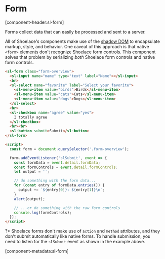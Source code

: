 # Form

[component-header:sl-form]

Forms collect data that can easily be processed and sent to a server.

All of Shoelace's components make use of the [shadow DOM](https://developer.mozilla.org/en-US/docs/Web/Web_Components/Using_shadow_DOM) to encapsulate markup, style, and behavior. One caveat of this approach is that native `<form>` elements don't recognize Shoelace form controls. This component solves that problem by serializing _both_ Shoelace form controls and native form controls.

```html preview
<sl-form class="form-overview">
  <sl-input name="name" type="text" label="Name"></sl-input>
  <br>
  <sl-select name="favorite" label="Select your favorite">
    <sl-menu-item value="birds">Birds</sl-menu-item>
    <sl-menu-item value="cats">Cats</sl-menu-item>
    <sl-menu-item value="dogs">Dogs</sl-menu-item>
  </sl-select>
  <br>
  <sl-checkbox name="agree" value="yes">
    I totally agree
  </sl-checkbox>
  <br><br>
  <sl-button submit>Submit</sl-button>
</sl-form>

<script>
  const form = document.querySelector('.form-overview');

  form.addEventListener('slSubmit', event => {
    const formData = event.detail.formData;
    const formControls = event.detail.formControls;
    let output = '';

    // do something with the form data...
    for (const entry of formData.entries()) {
      output += `${entry[0]}: ${entry[1]}\n`;
    }
    alert(output);

    // ...or do something with the raw form controls
    console.log(formControls);
  });
</script>
```

?> Shoelace forms don't make use of `action` and `method` attributes, and they don't submit automatically like native forms. To handle submission, you need to listen for the `slSubmit` event as shown in the example above.

[component-metadata:sl-form]
